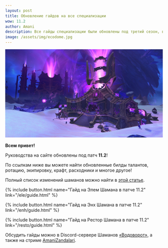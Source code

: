 ```yaml
---
layout: post
title: Обновление гайдов на все специализации
wow: 11.2
author: Amani
description: Все гайды специализации были обновлены под третий сезон, включая билды талантов, ротацию, экипировку, крафт, расходники и многое другое.
image: /assets/img/ecodome.jpg
---
```


<p align="center">
    <img src="/assets/img/ecodome.jpg"> 
</p>

**Всем привет!**

Руководства на сайте обновлены под патч **11.2**!

По ссылкам ниже вы можете найти обновленные билды талантов, ротацию, экипировку, крафт, расходники и многое другое!

Полный список изменений шаманов можно найти в [этой статье](https://stormkeeper.ru/info/tww112.html).

<p></p>

{% include button.html name="Гайд на Элем Шамана в патче 11.2" link="/ele/guide.html" %}  

<p></p>

{% include button.html name="Гайд на Энх Шамана в патче 11.2" link="/enh/guide.html" %}  

<p></p>


{% include button.html name="Гайд на Рестор Шамана в патче 11.2" link="/resto/guide.html" %}  

<p></p>

Обсудить гайды можно в Discord-сервере Шаманов [«Водоворот»](https://discord.gg/vodovorot), а также на стриме [AmaniZandalari](https://www.twitch.tv/amanizandalari).
